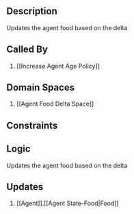 ## Description

Updates the agent food based on the delta
## Called By
1. [[Increase Agent Age Policy]]
## Domain Spaces
1. [[Agent Food Delta Space]]
## Constraints
## Logic
Updates the agent food based on the delta

## Updates

1. [[Agent]].[[Agent State-Food|Food]]

